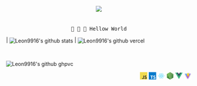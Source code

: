 <p align="center">
  <img src="https://user-images.githubusercontent.com/5679180/79618120-0daffb80-80be-11ea-819e-d2b0fa904d07.gif" width="27px">
  <br><br />
  <samp>
    <br />🏀 🕺 🐔 Hellow World  
  </samp>

| <a> <img align="center" src="https://github-readme-stats.vercel.app/api?username=Leon9916&show_icons=true&include_all_commits=true&theme=buefy&hide_border=true" alt="Leon9916's github stats" /> </a>
| <a> <img align="center" src="https://github-readme-activity-graph.vercel.app/graph?username=Leon9916"  alt="Leon9916's github vercel" /> </a>


</p>

<br />


  <p align="left">
    <a> <img align="center" src="https://komarev.com/ghpvc/?username=Leon9916&color=ff69b4"  alt="Leon9916's github ghpvc" /> </a>
  </p>
  <p align="right">
  <a><img height="20" alt="javascript" src="https://raw.githubusercontent.com/github/explore/80688e429a7d4ef2fca1e82350fe8e3517d3494d/topics/javascript/javascript.png"></a>
  <a><img height="20" alt="typescript" src="https://raw.githubusercontent.com/github/explore/80688e429a7d4ef2fca1e82350fe8e3517d3494d/topics/typescript/typescript.png"></a>
  <a><img height="20" alt="react" src="https://raw.githubusercontent.com/github/explore/80688e429a7d4ef2fca1e82350fe8e3517d3494d/topics/react/react.png"></a>
  <a><img height="20" alt="nodejs" src="https://raw.githubusercontent.com/github/explore/80688e429a7d4ef2fca1e82350fe8e3517d3494d/topics/nodejs/nodejs.png"></a> 
  <a><img height="20" alt="vue" src="https://raw.githubusercontent.com/github/explore/80688e429a7d4ef2fca1e82350fe8e3517d3494d/topics/vue/vue.png"></a> 
  <a><img height="20" alt="vite" src="https://raw.githubusercontent.com/github/explore/80688e429a7d4ef2fca1e82350fe8e3517d3494d/topics/vite/vite.png"></a> 
  </p>


